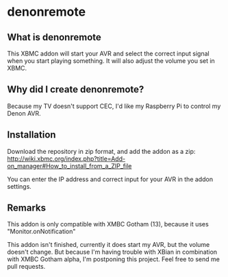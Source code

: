 denonremote
===========

What is denonremote
-------------------
This XBMC addon will start your AVR and select the correct input signal when you start playing something. It will also adjust the volume you set in XBMC. 

Why did I create denonremote?
-----------------------------
Because my TV doesn't support CEC, I'd like my Raspberry Pi to control my Denon AVR. 

Installation
------------
Download the repository in zip format, and add the addon as a zip: http://wiki.xbmc.org/index.php?title=Add-on_manager#How_to_install_from_a_ZIP_file

You can enter the IP address and correct input for your AVR in the addon settings.

Remarks
-------
This addon is only compatible with XMBC Gotham (13), because it uses "Monitor.onNotification"

This addon isn't finished, currently it does start my AVR, but the volume doesn't change. But because I'm having trouble with XBian in combination with XMBC Gotham alpha, I'm postponing this project. Feel free to send me pull requests.



